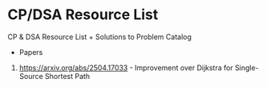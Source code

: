 # CP/DSA Resource List 
CP &amp; DSA Resource List + Solutions to Problem Catalog

- Papers
1. https://arxiv.org/abs/2504.17033 - Improvement over Dijkstra for Single-Source Shortest Path

